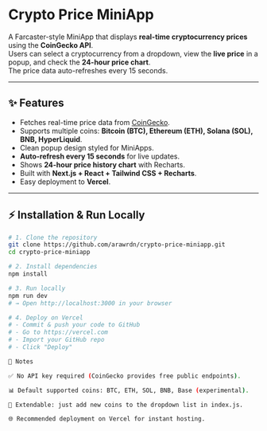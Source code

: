 # Crypto Price MiniApp

A Farcaster-style MiniApp that displays **real-time cryptocurrency prices** using the **CoinGecko API**.  
Users can select a cryptocurrency from a dropdown, view the **live price** in a popup, and check the **24-hour price chart**.  
The price data auto-refreshes every 15 seconds.

---

## ✨ Features
- Fetches real-time price data from [CoinGecko](https://www.coingecko.com/en/api).
- Supports multiple coins: **Bitcoin (BTC), Ethereum (ETH), Solana (SOL), BNB, HyperLiquid**.
- Clean popup design styled for MiniApps.
- **Auto-refresh every 15 seconds** for live updates.
- Shows **24-hour price history chart** with Recharts.
- Built with **Next.js + React + Tailwind CSS + Recharts**.
- Easy deployment to **Vercel**.


---

## ⚡️ Installation & Run Locally

```bash
# 1. Clone the repository
git clone https://github.com/arawrdn/crypto-price-miniapp.git
cd crypto-price-miniapp

# 2. Install dependencies
npm install

# 3. Run locally
npm run dev
# → Open http://localhost:3000 in your browser

# 4. Deploy on Vercel
# - Commit & push your code to GitHub
# - Go to https://vercel.com
# - Import your GitHub repo
# - Click "Deploy"

🔑 Notes

✅ No API key required (CoinGecko provides free public endpoints).

📊 Default supported coins: BTC, ETH, SOL, BNB, Base (experimental).

🔧 Extendable: just add new coins to the dropdown list in index.js.

🌐 Recommended deployment on Vercel for instant hosting.
